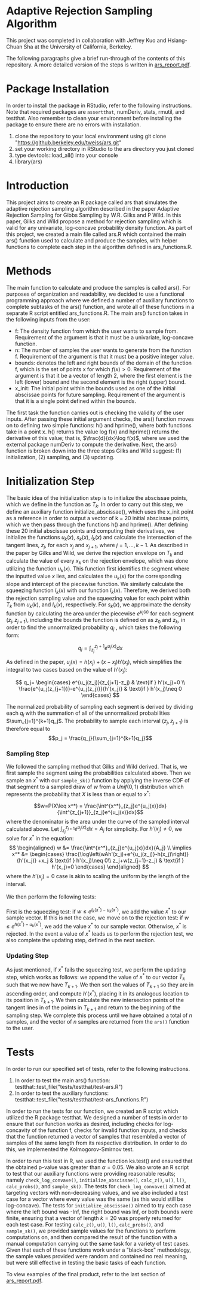 # Adaptive Rejection Sampling Algorithm

This project was completed in collaboration with Jeffrey Kuo and Hsiang-Chuan Sha at the University of California, Berkeley.

The following paragraphs give a brief run-through of the contents of this repository. A more detailed version of the steps is written in [ars_report.pdf](report/ars_report.pdf).

# Package Installation

In order to install the package in RStudio, refer to the following instructions. Note that required packages are `assertthat`, numDeriv, stats, rmutil, and testthat. Also remember to clean your environment before installing the package to ensure there are no errors with installation.
1. clone the repository to your local environment using git clone "https://github.berkeley.edu/tweiss/ars.git"
2. set your working directory in RStudio to the ars directory you just cloned
3. type devtools::load_all() into your console
4. library(ars)

# Introduction

This project aims to create an R package called ars that simulates the adaptive rejection sampling algorithm described in the paper Adaptive Rejection Sampling for Gibbs Sampling by W.R. Gilks and P Wild. In this paper, Gilks and Wild propose a method for rejection sampling which is valid for any univariate, log-concave probability density function. As part of this project, we created a main file called ars.R which contained the main ars() function used to calculate and produce the samples, with helper functions to complete each step in the algorithm defined in ars_functions.R.

# Methods

The main function to calculate and produce the samples is called ars(). For purposes of organization and readability, we decided to use a functional programming approach where we defined a number of auxiliary functions to complete subtasks of the ars() function, and wrote all of these functions in a separate R script entitled ars_functions.R. The main ars() function takes in the following inputs from the user:
- f: The density function from which the user wants to sample from. Requirement of the argument is that it must be a univariate, log-concave function.
- n: The number of samples the user wants to generate from the function f. Requirement of the argument is that it must be a positive integer value.
- bounds: denotes the left and right bounds of the domain of the function f, which is the set of points x
for which $f(x) > 0$. Requirement of the argument is that it be a vector of length 2, where the first element is the left
(lower) bound and the second element is the right (upper) bound.
- x_init: The initial point within the bounds used as one of the initial abscissae points for future
sampling. Requirement of the argument is that it is a single point defined within the bounds.

The first task the function carries out is checking the validity of the user inputs. After passing these initial argument checks, the ars() function moves on to defining two simple functions: h() and hprime(), where both functions take in a point x. h() returns the value log f(x) and hprime() returns the derivative of this value; that is, $\frac{d}{dx}\log f(x)$, where we used the external package numDeriv to compute the derivative. Next, the ars() function is broken down into the three steps Gilks and Wild suggest: (1) initialization, (2) sampling, and (3) updating.

# Initialization Step

The basic idea of the initialization step is to initialize the abscissae points, which we define in the function as $T_k$. In order to carry out this step, we define an auxiliary function initialize_abscissae(), which uses the x_init point as a reference in order to output a vector of k = 20 initial abscissae points, which we then pass through the functions h() and hprime(). After defining these 20 initial abscissae points and computing their derivatives, we initialize the functions $u_k(x)$, $s_k(x)$, $l_k(x)$ and calculate the intersection of the tangent lines, $z_j$, for each $x_j$ and $x_{j+1}$, where $j = 1,\dots, k − 1$. As described in the paper by Gilks and Wild, we derive the rejection envelope on $T_k$ and calculate the value of every $x_k$ on the rejection envelope, which was done utilizing the function $u_k(x)$. This function first identifies the segment where the inputted value $x$ lies, and calculates the $u_k(x)$ for the corresponding slope and intercept of the piecewise function. We similarly calculate the squeezing function $l_k(x)$ with our function $l_k(x)$. Therefore, we derived both the rejection sampling value and the squeezing value for each point within $T_k$ from $u_k(k)$, and $l_k(x)$, respectively. For $s_k(x)$, we approximate the density function by calculating the area under the piecewise $e^{u_j(x)}$ for each segment $(z_j, z_{j+1})$, including the bounds the function is defined on as $z_0$ and $z_k$, in order to find the unnormalized probability $q_j$ , which takes the following form:

$$ q_j=\int_{z_j}^{z_j+1}e^{u_j(x)}dx$$

As defined in the paper, $u_j(x) = h(x_j) + (x-x_j)h'(x_j)$, which simplifies the integral to two cases based on the value of $h'(x_j)$:

$$ 
q_j=
 \begin{cases}
   e^{u_j(z_j)}(z_{j+1}-z_j) & \text{if } h'(x_j)=0 \\
   \frac{e^{u_j(z_{j+1})}-e^{u_j(z_j)}}{h'(x_j)} & \text{if } h'(x_j)\neq 0 
  \end{cases}
$$

The normalized probability of sampling each segment is derived by dividing each $q_j$ with the summation of all of the unnormalized probabilities $\sum_{j=1}^{k+1}q_j$. The probability to sample each interval $(z_j,z_{j+1})$ is therefore equal to $$p_j = \frac{q_j}{\sum_{j=1}^{k+1}q_j}$$ 
### Sampling Step

We followed the sampling method that Gilks and Wild derived. That is, we first sample the segment using the probabilities calculated above. Then we sample an $x^*$ with our `sample_sk()` function by applying the inverse CDF of that segment to a sampled draw of $w$ from a $Unif(0, 1)$ distribution which represents the probability that $X$ is less than or equal to $x^*$:

$$w=P(X\leq x^*) = \frac{\int^{x^*}_{z_j}e^{u_j(x)}dx}{\int^{z_{j+1}}_{z_j}e^{u_j(x)}dx}$$
where the denominator is the area under the curve of the sampled interval calculated above. Let $\int^{z_{j+1}}_{z_j}e^{u_j(x)}dx = A_j$ for simplicity. For $h'(x_j)\neq0$, we solve for $x^*$ in the equation:
$$
\begin{aligned}
w &= \frac{\int^{x^*}_{z_j}e^{u_j(x)}dx}{A_j} \\
\implies x^* &= \begin{cases}
                  \frac{\log\left(wAh'(x_j)+e^{u_j(z_j)}-h(x_j)\right)}{h'(x_j)} +x_j & \text{if } h'(x_j)\neq 0\\
                  z_j+w(z_{j+1}-z_j) & \text{if } h'(x_j)=0 
                \end{cases}
\end{aligned}
$$
where the $h'(x_j) = 0$ case is akin to scaling the uniform by the length of the interval.\
\
We then perform the following tests:\
\
First is the squeezing test: if $w\leq e^{l_k(x^*) - u_k(x^*)}$, we add the value $x^*$ to our sample vector. If this is not the case, we move on to the rejection test: if $w\leq e^{h(x^*)-u_k(x^*)}$, we add the value $x^*$ to our sample vector. Otherwise, $x^*$ is rejected. In the event a value of $x^*$ leads us to perform the rejection test, we also complete the updating step, defined in the next section.


### Updating Step

As just mentioned, if $x^*$ fails the squeezing test, we perform the updating step, which works as follows: we append the value of $x^*$ to our vector $T_k$ such that we now have $T_{k+1}$. We then sort the values of $T_{k+1}$ so they are in ascending order, and compute $h'(x^*)$, placing it in its analogous location to its position in $T_{k+1}$. We then calculate the new intersection points of the tangent lines in of the points in $T_{k+1}$ and return to the beginning of the sampling step. We complete this process until we have obtained a total of $n$ samples, and the vector of $n$ samples are returned from the `ars()` function to the user.

# Tests
In order to run our specified set of tests, refer to the following instructions.
1. In order to test the main ars() function: testthat::test_file("tests/testthat/test-ars.R")
2. In order to test the auxiliary functions: testthat::test_file("tests/testthat/test-ars_functions.R")

In order to run the tests for our function, we created an R script which utilized the R package testthat. We designed a number of tests in order to ensure that our function works as desired, including checks for log-concavity of the function f, checks for invalid function inputs, and checks that the function returned a vector of samples that resembled a vector of samples of the same length from its respective distribution. In order to do this, we implemented the Kolmogorov-Smirnov test.

In order to run this test in R, we used the function ks.test() and ensured that the obtained p-value was greater than $\alpha = 0.05$. We also wrote an R script to test that our auxiliary functions were providing reasonable results; namely `check_log_convave()`, `initialize_abscissae()`, `calc_z()`, `u()`, `l()`, `calc_probs()`, and `sample_sk()`. The tests for `check_log_convave()` aimed at targeting vectors with non-decreasing values, and we also included a test case for a vector where every value was the same (as this would still be log-concave). The tests for `initialize_abscissae()` aimed to try each case where the left bound was -Inf, the right bound was Inf, or both bounds were finite, ensuring that a vector of length $k=20$ was properly returned for each test case. For testing `calc_z()`, `u()`, `l()`, `calc_probs()`, and `sample_sk()`, we provided sample values for the functions to perform computations on, and then compared the result of the function with a manual computation carrying out the same task for a variety of test cases. Given that each of these functions work under a "black-box" methodology, the sample values provided were random and contained no real meaning, but were still effective in testing the basic tasks of each function.

To view examples of the final product, refer to the last section of [ars_report.pdf](report/ars_report.pdf).

